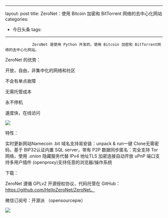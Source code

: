 
---
layout: post
title: ZeroNet：使用 Bitcoin 加密和 BitTorrent 网络的去中心化网站
categories:
- 今日头条
tags:
---
				ZeroNet 是使用 Python 开发的，使用 Bitcoin 加密和 BitTorrent网络的去中心化网站。

ZeroNet 的优势：

开放，自由，非集中化的网络和社区

不会有单点故障

无需托管成本

永不停机

速度快，在线访问

![](http://p3.pstatp.com/large/82800094b66f8506d72)

特性：

实时更新网站Namecoin .bit 域名支持易安装：unpack & run一键 Clone无需密码，基于 BIP32认证内置 SQL server，带有 P2P 数据同步匿名：完全支持 Tor 网络，使用 .onion 隐藏服务代替 IPv4 地址TLS 加密连接自动开放 uPnP 端口支持多用户插件 (openproxy)支持任意的浏览器/操作系统

下载：

ZeroNet 遵循 GPLv2 开源授权协议，代码托管在 GitHub：https://github.com/HelloZeroNet/ZeroNet。

微信订阅号：开源派 （opensourcepie）

![](http://p2.pstatp.com/large/7ce0000a29b9ca0e25c)